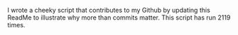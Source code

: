 I wrote a cheeky script that contributes to my Github by updating this ReadMe to illustrate why more than commits matter. This script has run 2119 times.
